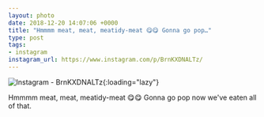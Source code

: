 ```yaml
---
layout: photo
date: 2018-12-20 14:07:06 +0000
title: "Hmmmm meat, meat, meatidy-meat 😋😋 Gonna go pop…"
type: post
tags:
- instagram
instagram_url: https://www.instagram.com/p/BrnKXDNALTz/
---
```


![Instagram - BrnKXDNALTz](https://colinseymour.co.uk/img/BrnKXDNALTz.jpg){:loading="lazy"}

Hmmmm meat, meat, meatidy-meat 😋😋 Gonna go pop now we've eaten all of that.
